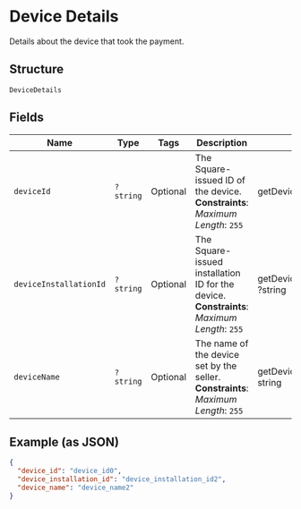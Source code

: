 
# Device Details

Details about the device that took the payment.

## Structure

`DeviceDetails`

## Fields

| Name | Type | Tags | Description | Getter | Setter |
|  --- | --- | --- | --- | --- | --- |
| `deviceId` | `?string` | Optional | The Square-issued ID of the device.<br>**Constraints**: *Maximum Length*: `255` | getDeviceId(): ?string | setDeviceId(?string deviceId): void |
| `deviceInstallationId` | `?string` | Optional | The Square-issued installation ID for the device.<br>**Constraints**: *Maximum Length*: `255` | getDeviceInstallationId(): ?string | setDeviceInstallationId(?string deviceInstallationId): void |
| `deviceName` | `?string` | Optional | The name of the device set by the seller.<br>**Constraints**: *Maximum Length*: `255` | getDeviceName(): ?string | setDeviceName(?string deviceName): void |

## Example (as JSON)

```json
{
  "device_id": "device_id0",
  "device_installation_id": "device_installation_id2",
  "device_name": "device_name2"
}
```

